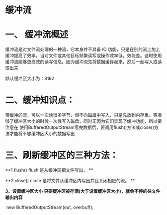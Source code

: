 # 缓冲流

# 一、 缓冲流概述

缓冲流是对文件流处理的一种流，它本身并不具备 IO 功能，只是在别的流上加上缓冲提高了效率，当对文件或其他目标频繁读写或操作效率低，效能差。这时使用缓冲流能够更高效的读写信息。因为缓冲流先将数据缓存起来，然后一起写入或读取出来

默认缓冲区大小为：8192

# 二、缓冲知识点：

带缓冲的流，可以一次读很多字节，但不向磁盘中写入，只是先放到内存里。等凑够了缓冲区大小的时候一次性写入磁盘，同时正因为它们实现了缓冲功能，所以要注意在	使用BufferedOutputStream写完数据后，要调用flush()方法或close()方法才能将不够缓冲区大小的数据写出

# 三、刷新缓冲区的三种方法：

**1.flush()  flush 是从缓冲区把文件写出， **

**2.close() close 是将文件从缓冲区内写出并且关闭相应的流。 **

**3、设置缓冲区大小 只要缓冲区被存满(大于设置缓冲区大小)，就会不停的往文件输出内容**

​	new BufferedOutputStream(out, overbuff);